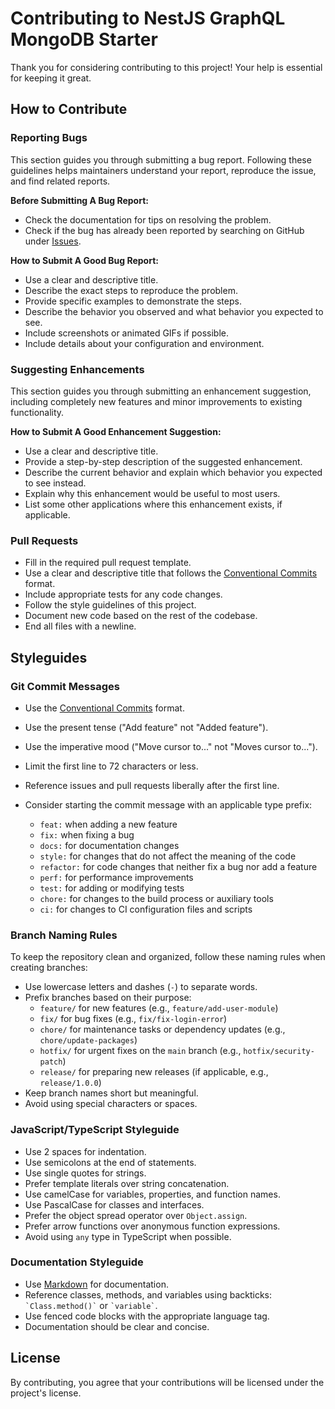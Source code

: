 # Contributing to NestJS GraphQL MongoDB Starter

Thank you for considering contributing to this project! Your help is essential for keeping it great.

## How to Contribute

### Reporting Bugs

This section guides you through submitting a bug report. Following these guidelines helps maintainers understand your report, reproduce the issue, and find related reports.

**Before Submitting A Bug Report:**

- Check the documentation for tips on resolving the problem.
- Check if the bug has already been reported by searching on GitHub under [Issues](https://github.com/Ridho894/nestjs-graphql-mongo-starter/issues).

**How to Submit A Good Bug Report:**

- Use a clear and descriptive title.
- Describe the exact steps to reproduce the problem.
- Provide specific examples to demonstrate the steps.
- Describe the behavior you observed and what behavior you expected to see.
- Include screenshots or animated GIFs if possible.
- Include details about your configuration and environment.

### Suggesting Enhancements

This section guides you through submitting an enhancement suggestion, including completely new features and minor improvements to existing functionality.

**How to Submit A Good Enhancement Suggestion:**

- Use a clear and descriptive title.
- Provide a step-by-step description of the suggested enhancement.
- Describe the current behavior and explain which behavior you expected to see instead.
- Explain why this enhancement would be useful to most users.
- List some other applications where this enhancement exists, if applicable.

### Pull Requests

- Fill in the required pull request template.
- Use a clear and descriptive title that follows the [Conventional Commits](https://www.conventionalcommits.org/) format.
- Include appropriate tests for any code changes.
- Follow the style guidelines of this project.
- Document new code based on the rest of the codebase.
- End all files with a newline.

## Styleguides

### Git Commit Messages

- Use the [Conventional Commits](https://www.conventionalcommits.org/) format.
- Use the present tense ("Add feature" not "Added feature").
- Use the imperative mood ("Move cursor to..." not "Moves cursor to...").
- Limit the first line to 72 characters or less.
- Reference issues and pull requests liberally after the first line.
- Consider starting the commit message with an applicable type prefix:

  - `feat:` when adding a new feature
  - `fix:` when fixing a bug
  - `docs:` for documentation changes
  - `style:` for changes that do not affect the meaning of the code
  - `refactor:` for code changes that neither fix a bug nor add a feature
  - `perf:` for performance improvements
  - `test:` for adding or modifying tests
  - `chore:` for changes to the build process or auxiliary tools
  - `ci:` for changes to CI configuration files and scripts

### Branch Naming Rules

To keep the repository clean and organized, follow these naming rules when creating branches:

- Use lowercase letters and dashes (`-`) to separate words.
- Prefix branches based on their purpose:
  - `feature/` for new features (e.g., `feature/add-user-module`)
  - `fix/` for bug fixes (e.g., `fix/fix-login-error`)
  - `chore/` for maintenance tasks or dependency updates (e.g., `chore/update-packages`)
  - `hotfix/` for urgent fixes on the `main` branch (e.g., `hotfix/security-patch`)
  - `release/` for preparing new releases (if applicable, e.g., `release/1.0.0`)
- Keep branch names short but meaningful.
- Avoid using special characters or spaces.

### JavaScript/TypeScript Styleguide

- Use 2 spaces for indentation.
- Use semicolons at the end of statements.
- Use single quotes for strings.
- Prefer template literals over string concatenation.
- Use camelCase for variables, properties, and function names.
- Use PascalCase for classes and interfaces.
- Prefer the object spread operator over `Object.assign`.
- Prefer arrow functions over anonymous function expressions.
- Avoid using `any` type in TypeScript when possible.

### Documentation Styleguide

- Use [Markdown](https://guides.github.com/features/mastering-markdown/) for documentation.
- Reference classes, methods, and variables using backticks: `` `Class.method()` `` or `` `variable` ``.
- Use fenced code blocks with the appropriate language tag.
- Documentation should be clear and concise.

## License

By contributing, you agree that your contributions will be licensed under the project's license.
